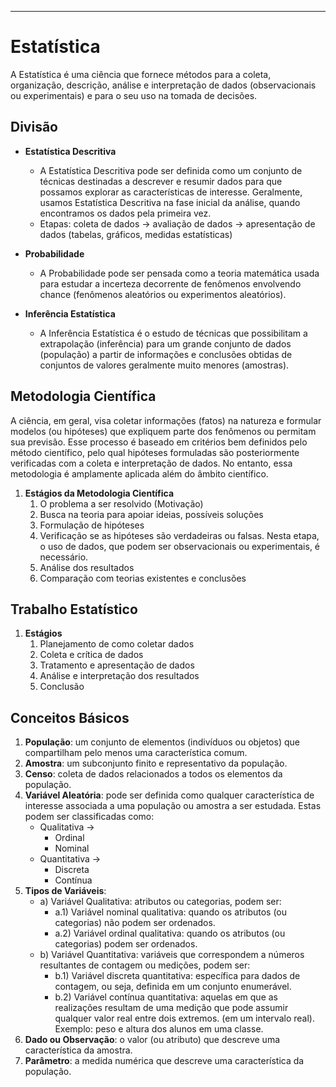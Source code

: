 -----

# Estatística

A Estatística é uma ciência que fornece métodos para a coleta, organização, descrição, análise e interpretação de dados (observacionais ou experimentais) e para o seu uso na tomada de decisões.

## Divisão

- **Estatística Descritiva**
    - A Estatística Descritiva pode ser definida como um conjunto de técnicas destinadas a descrever e resumir dados para que possamos explorar as características de interesse. Geralmente, usamos Estatística Descritiva na fase inicial da análise, quando encontramos os dados pela primeira vez.
    - Etapas: coleta de dados → avaliação de dados → apresentação de dados (tabelas, gráficos, medidas estatísticas)

- **Probabilidade**
    - A Probabilidade pode ser pensada como a teoria matemática usada para estudar a incerteza decorrente de fenômenos envolvendo chance (fenômenos aleatórios ou experimentos aleatórios).

- **Inferência Estatística**
    - A Inferência Estatística é o estudo de técnicas que possibilitam a extrapolação (inferência) para um grande conjunto de dados (população) a partir de informações e conclusões obtidas de conjuntos de valores geralmente muito menores (amostras).

## Metodologia Científica

A ciência, em geral, visa coletar informações (fatos) na natureza e formular modelos (ou hipóteses) que expliquem parte dos fenômenos ou permitam sua previsão. Esse processo é baseado em critérios bem definidos pelo método científico, pelo qual hipóteses formuladas são posteriormente verificadas com a coleta e interpretação de dados. No entanto, essa metodologia é amplamente aplicada além do âmbito científico.

1. **Estágios da Metodologia Científica**
    1. O problema a ser resolvido (Motivação)
    2. Busca na teoria para apoiar ideias, possíveis soluções
    3. Formulação de hipóteses
    4. Verificação se as hipóteses são verdadeiras ou falsas. Nesta etapa, o uso de dados, que podem ser observacionais ou experimentais, é necessário.
    5. Análise dos resultados
    6. Comparação com teorias existentes e conclusões

## Trabalho Estatístico

1. **Estágios**
    1. Planejamento de como coletar dados
    2. Coleta e crítica de dados
    3. Tratamento e apresentação de dados
    4. Análise e interpretação dos resultados
    5. Conclusão

## Conceitos Básicos

1. **População**: um conjunto de elementos (indivíduos ou objetos) que compartilham pelo menos uma característica comum.
2. **Amostra**: um subconjunto finito e representativo da população.
3. **Censo**: coleta de dados relacionados a todos os elementos da população.
4. **Variável Aleatória**: pode ser definida como qualquer característica de interesse associada a uma população ou amostra a ser estudada. Estas podem ser classificadas como:
    - Qualitativa →
        - Ordinal
        - Nominal
    - Quantitativa →
        - Discreta
        - Contínua
5. **Tipos de Variáveis**:
    - a) Variável Qualitativa: atributos ou categorias, podem ser:
        - a.1) Variável nominal qualitativa: quando os atributos (ou categorias) não podem ser ordenados.
        - a.2) Variável ordinal qualitativa: quando os atributos (ou categorias) podem ser ordenados.
    - b) Variável Quantitativa: variáveis que correspondem a números resultantes de contagem ou medições, podem ser:
        - b.1) Variável discreta quantitativa: específica para dados de contagem, ou seja, definida em um conjunto enumerável.
        - b.2) Variável contínua quantitativa: aquelas em que as realizações resultam de uma medição que pode assumir qualquer valor real entre dois extremos. (em um intervalo real). Exemplo: peso e altura dos alunos em uma classe.
6. **Dado ou Observação**: o valor (ou atributo) que descreve uma característica da amostra.
7. **Parâmetro**: a medida numérica que descreve uma característica da população.
